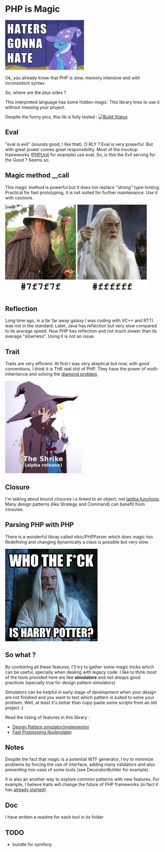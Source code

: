 # PHP is Magic

![Pony](./doc/img/pony.jpg)

Ok, you already know that PHP is slow, memory intensive and with inconsistent syntax.

So, where are the plus sides ?

This interpreted language has some hidden magic. This library tries to use
it without messing your project.

Despite the funny pics, this lib is fully tested : [![Build Status](https://travis-ci.org/Trismegiste/Php-Is-Magic.png?branch=master)](https://travis-ci.org/Trismegiste/Php-Is-Magic)

## Eval

"eval is evil" (sounds good, I like that). O RLY ? Eval is very powerful.
But with great power comes great responsibility. Most of the mockup frameworks 
([PHPUnit][2] for example) use eval. So, is this the Evil serving for the Good ? 
Seems so.

## Magic method __call

This magic method is powerful but it does not replace "strong" type-hinting.
Practical for fast prototyping, it is not suited for further maintenance. Use 
it with cautions.

![color](./doc/img/gandalf.jpg)

## Reflection

Long time ago, in a far far away galaxy I was coding with VC++ and RTTI was not in 
the standard. Later, Java has reflection but very slow compared to its
average speed. Now PHP has reflection and not much slower than its average
"slowness". Using it is not an issue.

## Trait

Traits are very efficient. At first I was very skeptical but now, with good conventions,
I think it is THE real shit of PHP. They have the power of multi-inheritance 
and solving the [diamond problem][3].

![shrike](./doc/img/nagato.jpg)

## Closure

I'm talking about bound closures i.e linked to an object, not [lamba functions][4].
Many design patterns (like Strategy and Command) can benefit from closures.

## Parsing PHP with PHP

There is a wonderful libray called nikic/PHPParser which does magic too.
Redefining and changing dynamically a class is possible but very slow.

![harry](./doc/img/harry.jpg)

## So what ?

By combining all these features, I'll try to gather some magic tricks which 
can be useful, specially when dealing with legacy code. I like to think
most of the tools provided here are like **simulators** and 
not always good practices (specially true for design pattern simulators)

Simulators can be helpful in early stage of development when your design are
not finished and you want to test which pattern is suited to solve your problem. 
Well, at least it's better than copy-paste some scripts from an old project :)

Read the listing of features in this library :
 * [Design Pattern simulator/implementor](/src/Trismegiste/Magic/Pattern)
 * [Fast Prototyping (boilerplate)](/src/Trismegiste/Magic/Proto)

## Notes

Despite the fact that magic is a potential WTF generator, I try to minimize
problems by forcing the use of interface, adding many validators and also 
preventing mis-uses of some tools (see DecoratorBuilder for example).

It is also an another way to explore common patterns with new features.
For example, I believe traits will change the future of PHP frameworks
(in fact it has [already started][1]).

## Doc

I have written a readme for each tool in its folder

## TODO

 * bundle for symfony

[1]: http://silex.sensiolabs.org/doc/usage.html#traits
[2]: https://github.com/sebastianbergmann/phpunit-mock-objects/blob/master/PHPUnit/Framework/MockObject/Generator.php#L272
[3]: http://en.wikipedia.org/wiki/Multiple_inheritance#The_diamond_problem
[4]: http://en.wikipedia.org/wiki/Anonymous_function
